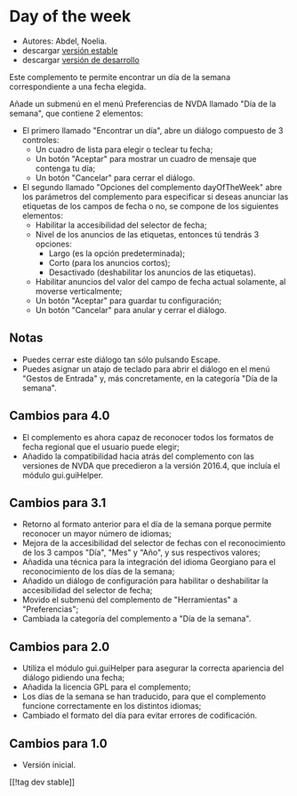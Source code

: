 # Day of the week #

*	 Autores: Abdel, Noelia.
*	 descargar [versión estable][1]
*	 descargar [versión de desarrollo][2]

Este complemento te permite encontrar un día de la semana correspondiente a
una fecha elegida.

Añade un submenú en el menú Preferencias de NVDA llamado "Día de la semana",
que contiene 2 elementos:


*	El primero llamado "Encontrar un día", abre un diálogo compuesto de 3 controles:
	*	Un cuadro de lista para elegir o teclear tu fecha;
	*	Un botón "Aceptar" para mostrar un cuadro de mensaje que contenga tu día;
	*	Un botón "Cancelar" para cerrar el diálogo.
*	El segundo llamado "Opciones del complemento dayOfTheWeek" abre los parámetros del complemento para especificar si deseas anunciar las etiquetas de los campos de fecha o no, se compone de los siguientes elementos:
	*	Habilitar la accesibilidad del selector de fecha;
	*	Nivel de los anuncios de las etiquetas, entonces tú tendrás 3 opciones:
		*	Largo (es la opción predeterminada);
		*	Corto (para los anuncios cortos);
		*	Desactivado (deshabilitar los anuncios de las etiquetas).
	*	Habilitar anuncios del valor del campo de fecha actual solamente, al moverse verticalmente;
	*	Un botón "Aceptar" para guardar tu configuración;
	*	Un botón "Cancelar" para anular y cerrar el diálogo.


## Notas ##

*	 Puedes cerrar este diálogo tan sólo pulsando Escape.
*	 Puedes asignar un atajo de teclado para abrir el diálogo en el menú
   "Gestos de Entrada" y, más concretamente, en la categoría "Día de la
   semana".

## Cambios para 4.0 ##

*	 El complemento es ahora capaz de reconocer todos los formatos de fecha
   regional que el usuario puede elegir;
*	 Añadido la compatibilidad hacia atrás del complemento con las versiones
   de NVDA que precedieron a la versión 2016.4, que incluía el módulo
   gui.guiHelper.

## Cambios para 3.1 ##

*	 Retorno al formato anterior para el día de la semana porque permite
   reconocer un mayor número de idiomas;
*	 Mejora de la accesibilidad del selector de fechas con el reconocimiento
   de los 3 campos "Día", "Mes" y "Año", y sus respectivos valores;
*	 Añadida una técnica para la integración del idioma Georgiano para el
   reconocimiento de los días de la semana;
*	 Añadido un diálogo de configuración para habilitar o deshabilitar la
   accesibilidad del selector de fecha;
*	 Movido el submenú del complemento de "Herramientas" a "Preferencias";
*	 Cambiada la categoría del complemento a "Día de la semana".

## Cambios para 2.0 ##

*	 Utiliza el módulo gui.guiHelper para asegurar la correcta apariencia del
   diálogo pidiendo una fecha;
*	 Añadida la licencia GPL para el complemento;
*	 Los días de la semana se han traducido, para que el complemento funcione
   correctamente en los distintos idiomas;
*	 Cambiado el formato del día para evitar errores de codificación.

## Cambios para 1.0 ##

*	 Versión inicial.

[[!tag dev stable]]

[1]: https://addons.nvda-project.org/files/get.php?file=dw

[2]: https://addons.nvda-project.org/files/get.php?file=dw-dev
